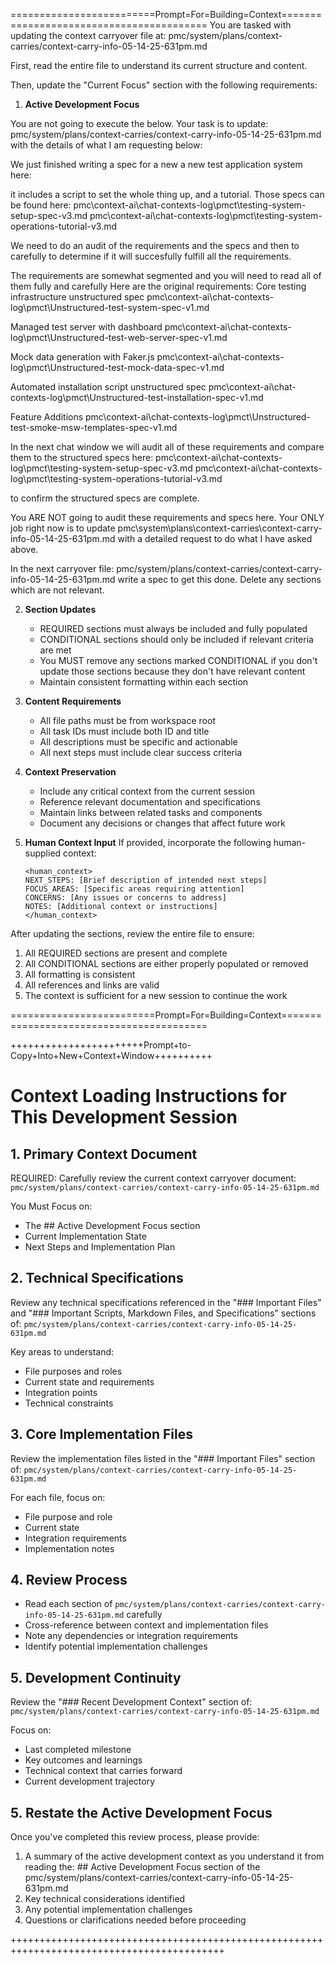 =========================Prompt=For=Building=Context=========================================
You are tasked with updating the context carryover file at:
pmc/system/plans/context-carries/context-carry-info-05-14-25-631pm.md

First, read the entire file to understand its current structure and content.

Then, update the "Current Focus" section with the following requirements:

1. **Active Development Focus**

You are not going to execute the below. Your task is to update: pmc/system/plans/context-carries/context-carry-info-05-14-25-631pm.md with the details of what I am requesting below:

We just finished writing a spec for a new a new test application system here:

it includes a script to set the whole thing up, and a tutorial. Those specs can be found here:
pmc\context-ai\chat-contexts-log\pmct\testing-system-setup-spec-v3.md
pmc\context-ai\chat-contexts-log\pmct\testing-system-operations-tutorial-v3.md


We need to do an audit of the requirements and the specs and then to carefully to determine if it will succesfully fulfill all the requirements.

The requirements are somewhat segmented and you will need to read all of them fully and carefully 
Here are the original requirements:
Core testing infrastructure unstructured spec
pmc\context-ai\chat-contexts-log\pmct\Unstructured-test-system-spec-v1.md

Managed test server with dashboard
pmc\context-ai\chat-contexts-log\pmct\Unstructured-test-web-server-spec-v1.md

Mock data generation with Faker.js
pmc\context-ai\chat-contexts-log\pmct\Unstructured-test-mock-data-spec-v1.md

Automated installation script unstructured spec
pmc\context-ai\chat-contexts-log\pmct\Unstructured-test-installation-spec-v1.md

Feature Additions
pmc\context-ai\chat-contexts-log\pmct\Unstructured-test-smoke-msw-templates-spec-v1.md

In the next chat window we will audit all of these requirements and compare them to the structured specs here:
pmc\context-ai\chat-contexts-log\pmct\testing-system-setup-spec-v3.md
pmc\context-ai\chat-contexts-log\pmct\testing-system-operations-tutorial-v3.md

to confirm the structured specs are complete.

You ARE NOT going to audit these requirements and specs here.
Your ONLY job right now is to update pmc\system\plans\context-carries\context-carry-info-05-14-25-631pm.md with a detailed request to do what I have asked above.

In the next carryover file: pmc/system/plans/context-carries/context-carry-info-05-14-25-631pm.md write a spec to get this done. Delete any sections which are not relevant.


2. **Section Updates**
   - REQUIRED sections must always be included and fully populated
   - CONDITIONAL sections should only be included if relevant criteria are met
   - You MUST remove any sections marked CONDITIONAL if you don't update those sections because they don't have relevant content
   - Maintain consistent formatting within each section

3. **Content Requirements**
   - All file paths must be from workspace root
   - All task IDs must include both ID and title
   - All descriptions must be specific and actionable
   - All next steps must include clear success criteria

4. **Context Preservation**
   - Include any critical context from the current session
   - Reference relevant documentation and specifications
   - Maintain links between related tasks and components
   - Document any decisions or changes that affect future work

5. **Human Context Input**
   If provided, incorporate the following human-supplied context:
   ```
   <human_context>
   NEXT_STEPS: [Brief description of intended next steps]
   FOCUS_AREAS: [Specific areas requiring attention]
   CONCERNS: [Any issues or concerns to address]
   NOTES: [Additional context or instructions]
   </human_context>

After updating the sections, review the entire file to ensure:
1. All REQUIRED sections are present and complete
2. All CONDITIONAL sections are either properly populated or removed
3. All formatting is consistent
4. All references and links are valid
5. The context is sufficient for a new session to continue the work

=========================Prompt=For=Building=Context=========================================


+++++++++++++++++++++++Prompt+to-Copy+Into+New+Context+Window++++++++++

# Context Loading Instructions for This Development Session

## 1. Primary Context Document
REQUIRED: Carefully review the current context carryover document:
`pmc/system/plans/context-carries/context-carry-info-05-14-25-631pm.md`

You Must Focus on:
- The ## Active Development Focus section
- Current Implementation State
- Next Steps and Implementation Plan

## 2. Technical Specifications
Review any technical specifications referenced in the "### Important Files" and "### Important Scripts, Markdown Files, and Specifications" sections of:
`pmc/system/plans/context-carries/context-carry-info-05-14-25-631pm.md`

Key areas to understand:
- File purposes and roles
- Current state and requirements
- Integration points
- Technical constraints

## 3. Core Implementation Files
Review the implementation files listed in the "### Important Files" section of:
`pmc/system/plans/context-carries/context-carry-info-05-14-25-631pm.md`

For each file, focus on:
- File purpose and role
- Current state
- Integration requirements
- Implementation notes

## 4. Review Process
- Read each section of `pmc/system/plans/context-carries/context-carry-info-05-14-25-631pm.md` carefully
- Cross-reference between context and implementation files
- Note any dependencies or integration requirements
- Identify potential implementation challenges

## 5. Development Continuity
Review the "### Recent Development Context" section of:
`pmc/system/plans/context-carries/context-carry-info-05-14-25-631pm.md`

Focus on:
- Last completed milestone
- Key outcomes and learnings
- Technical context that carries forward
- Current development trajectory

## 5. Restate the Active Development Focus
Once you've completed this review process, please provide:
1. A summary of the active development context as you understand it from reading the: ## Active Development Focus section of the pmc/system/plans/context-carries/context-carry-info-05-14-25-631pm.md
2. Key technical considerations identified
3. Any potential implementation challenges
4. Questions or clarifications needed before proceeding

+++++++++++++++++++++++++++++++++++++++++++++++++++++++++++++++++++++++++++++++++++++++++++

